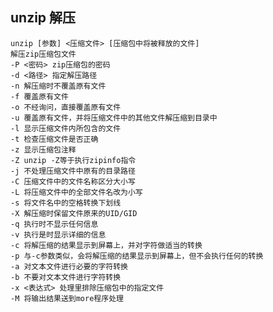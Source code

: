 unzip 解压
----

    unzip [参数] <压缩文件> [压缩包中将被释放的文件]
    解压zip压缩包文件
    -P <密码> zip压缩包的密码
    -d <路径> 指定解压路径
    -n 解压缩时不覆盖原有文件
    -f 覆盖原有文件
    -o 不经询问，直接覆盖原有文件
    -u 覆盖原有文件，并将压缩文件中的其他文件解压缩到目录中
    -l 显示压缩文件内所包含的文件
    -t 检查压缩文件是否正确
    -z 显示压缩包注释
    -Z unzip -Z等于执行zipinfo指令
    -j 不处理压缩文件中原有的目录路径
    -C 压缩文件中的文件名称区分大小写
    -L 将压缩文件中的全部文件名改为小写
    -s 将文件名中的空格转换下划线
    -X 解压缩时保留文件原来的UID/GID
    -q 执行时不显示任何信息
    -v 执行是时显示详细的信息
    -c 将解压缩的结果显示到屏幕上，并对字符做适当的转换
    -p 与-c参数类似，会将解压缩的结果显示到屏幕上，但不会执行任何的转换
    -a 对文本文件进行必要的字符转换
    -b 不要对文本文件进行字符转换
    -x <表达式> 处理里排除压缩包中的指定文件
    -M 将输出结果送到more程序处理
